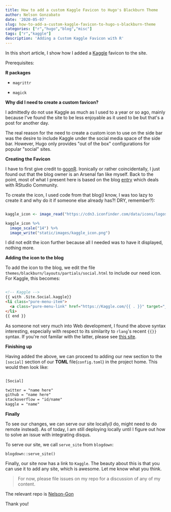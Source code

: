 ```yaml
---
title: How to add a custom Kaggle Favicon to Hugo's Blackburn Theme
author: Nelson Gonzabato
date: '2020-05-07'
slug: how-to-add-a-custom-kaggle-favicon-to-hugo-s-blackburn-theme
categories: ["r","hugo","blog","misc"]
tags: ["r","kaggle"]
description: 'Adding a Custom Kaggle Favicon with R'
---
```


In this short article, I show how I added a [Kaggle](https://www.kaggle.com) favicon to the site.

Prerequisites:

**R packages**

* `magrittr`

* `magick`

**Why did I need to create a custom favicon?**

I admittedly do not use Kaggle as much as I used to a year or so ago, mainly because I've found the site to be less enjoyable as it used to be but that's a post for another day. 

The real reason for the need to create a custom icon to use on the side bar was the desire to include Kaggle under the social media space of the side bar. However, Hugo only provides "out of the box" configurations for popular "social" sites.

**Creating the Favicon**

I have to first give credit to [goonR](https://tbradley1013.github.io/). Ironically or rather coincidentally, I just found out that the blog owner is an Arsenal fan like myself. Back to the point, most of what I present here is based on the blog [entry](https://tbradley1013.github.io/2018/08/24/add-rstudio-community-to-your-blogs-social-links/) which deals with RStudio Community.

To create the icon, I used code from that blog(I know, I was too lazy to create it and why do it if someone else already has?! DRY, remember?):

```r

kaggle_icon <- image_read("https://cdn3.iconfinder.com/data/icons/logos-and-brands-adobe/512/189_Kaggle-512.png")

kaggle_icon %>% 
  image_scale("14") %>% 
  image_write("static/images/kaggle_icon.png")

```

I did not edit the icon further because all I needed was to have it displayed, nothing more.

**Adding the icon to the blog**

To add the icon to the blog, we edit the file `themes/blackburn/layouts/partials/social.html` to include our need icon. For Kaggle, this becomes:

```html

<!-- Kaggle -->
{{ with .Site.Social.kaggle}}
<li class="pure-menu-item">
  <a class="pure-menu-link" href="https://Kaggle.com/{{ . }}" target="_blank"><img src = "/images/kaggle_icon.png" id = "community-icon">Kaggle</a>
</li>
{{ end }}

```

As someone not very much into Web development, I found the above syntax interesting, especially with respect to its similarity to `rlang`'s recent `{{}}` syntax. If you're not familar with the latter, please see [this site](https://www.tidyverse.org/blog/2019/06/rlang-0-4-0/).

**Finishing up**

Having added the above, we can proceed to adding our new section to the `[social]` section of our **TOML** file(`config.toml`) in the project home. This would then look like:

```html

[Social]

twitter = "name here"
github = "name here"
stackoverflow = "id/name"
kaggle = "name"

```

**Finally**

To see our changes, we can serve our site locally(I do, might need to do remote instead). As of today, I am still deploying locally until I figure out how to solve an issue with integrating disqus.

To serve our site, we call `serve_site` from `blogdown`:

`blogdown::serve_site()`

Finally, our site now has a link to `Kaggle`. The beauty about this is that you can use it to add any site, which is awesome. Let me know what you think. 

>For now, please file issues on my repo for a discussion of any of my content.

The relevant repo is [Nelson-Gon](https://www.github.com/nelson-gon.github.io)

Thank you!